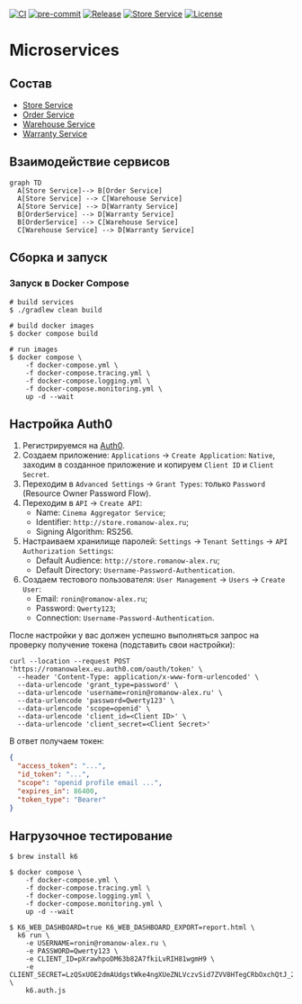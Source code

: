 [![CI](https://github.com/Romanow/micro-services-v2/actions/workflows/build.yml/badge.svg?branch=master)](https://github.com/Romanow/micro-services-v2/actions/workflows/build.yml)
[![pre-commit](https://img.shields.io/badge/pre--commit-enabled-brightgreen?logo=pre-commit)](https://github.com/pre-commit/pre-commit)
[![Release](https://img.shields.io/github/v/release/Romanow/micro-services-v2?logo=github&sort=semver)](https://github.com/Romanow/micro-services-v2/releases/latest)
[![Store Service](https://img.shields.io/docker/pulls/romanowalex/store-service?logo=docker)](https://hub.docker.com/r/romanowalex/store-service)
[![License](https://img.shields.io/github/license/Romanow/micro-services-v2)](https://github.com/Romanow/micro-services-v2/blob/master/LICENSE)

# Microservices

## Состав

* [Store Service](store-service/README.md)
* [Order Service](order-service/README.md)
* [Warehouse Service](warehouse-service/README.md)
* [Warranty Service](warranty-service/README.md)

## Взаимодействие сервисов

```mermaid
graph TD
  A[Store Service]--> B[Order Service]
  A[Store Service] --> C[Warehouse Service]
  A[Store Service] --> D[Warranty Service]
  B[OrderService] --> D[Warranty Service]
  B[OrderService] --> C[Warehouse Service]
  C[Warehouse Service] --> D[Warranty Service]
```

## Сборка и запуск

### Запуск в Docker Compose

```shell
# build services
$ ./gradlew clean build

# build docker images
$ docker compose build

# run images
$ docker compose \
    -f docker-compose.yml \
    -f docker-compose.tracing.yml \
    -f docker-compose.logging.yml \
    -f docker-compose.monitoring.yml \
    up -d --wait
```

## Настройка Auth0

1. Регистрируемся на [Auth0](https://auth0.com).
2. Создаем приложение: `Applications` -> `Create Application`: `Native`, заходим в созданное приложение и
   копируем `Client ID` и `Client Secret`.
3. Переходим в `Advanced Settings` -> `Grant Types`: только `Password` (Resource Owner Password Flow).
4. Переходим в `API` -> `Create API`:
    * Name: `Cinema Aggregator Service`;
    * Identifier: `http://store.romanow-alex.ru`;
    * Signing Algorithm: RS256.
5. Настраиваем хранилище паролей: `Settings` -> `Tenant Settings` -> `API Authorization Settings`:
    * Default Audience: `http://store.romanow-alex.ru`;
    * Default Directory: `Username-Password-Authentication`.
6. Создаем тестового пользователя: `User Management` -> `Users` -> `Create User`:
    * Email: `ronin@romanow-alex.ru`;
    * Password: `Qwerty123`;
    * Connection: `Username-Password-Authentication`.

После настройки у вас должен успешно выполняться запрос на проверку получение токена (подставить свои настройки):

```shell
curl --location --request POST 'https://romanowalex.eu.auth0.com/oauth/token' \
  --header 'Content-Type: application/x-www-form-urlencoded' \
  --data-urlencode 'grant_type=password' \
  --data-urlencode 'username=ronin@romanow-alex.ru' \
  --data-urlencode 'password=Qwerty123' \
  --data-urlencode 'scope=openid' \
  --data-urlencode 'client_id=<Client ID>' \
  --data-urlencode 'client_secret=<Client Secret>'
```

В ответ получаем токен:

```json
{
  "access_token": "...",
  "id_token": "...",
  "scope": "openid profile email ...",
  "expires_in": 86400,
  "token_type": "Bearer"
}
```

## Нагрузочное тестирование

```shell
$ brew install k6

$ docker compose \
    -f docker-compose.yml \
    -f docker-compose.tracing.yml \
    -f docker-compose.logging.yml \
    -f docker-compose.monitoring.yml \
    up -d --wait

$ K6_WEB_DASHBOARD=true K6_WEB_DASHBOARD_EXPORT=report.html \
  k6 run \
    -e USERNAME=ronin@romanow-alex.ru \
    -e PASSWORD=Qwerty123 \
    -e CLIENT_ID=pXrawhpoDM63b82A7fkiLvRIH81wgmH9 \
    -e CLIENT_SECRET=LzQSxUOE2dmAUdgstWke4ngXUeZNLVczvSid7ZVV8HTegCRbOxchQtJ_23EuZ9_V \
    k6.auth.js
```
